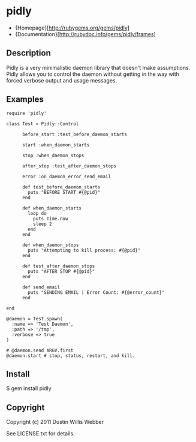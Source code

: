 # pidly

* {Homepage}[http://rubygems.org/gems/pidly]
* {Documentation}[http://rubydoc.info/gems/pidly/frames]

## Description

Pidly is a very minimalistic daemon library that doesn't make assumptions. Pidly allows you to control the 
daemon without getting in the way with forced verbose output and usage messages.

## Examples

    require 'pidly'

    class Test < Pidly::Control

		  before_start :test_before_daemon_starts

		  start :when_daemon_starts

		  stop :when_daemon_stops

		  after_stop :test_after_daemon_stops

		  error :on_daemon_error_send_email

		  def test_before_daemon_starts
		    puts "BEFORE START #{@pid}"
		  end

		  def when_daemon_starts
		    loop do
		      puts Time.now
		      sleep 2
		    end
		  end

		  def when_daemon_stops
		    puts "Attempting to kill process: #{@pid}"
		  end

		  def test_after_daemon_stops
		    puts "AFTER STOP #{@pid}"
		  end

		  def send_email
		    puts "SENDING EMAIL | Error Count: #{@error_count}"
		  end

	end

	@daemon = Test.spawn(
	  :name => 'Test Daemon',
	  :path => '/tmp',
	  :verbose => true
	)

	# @daemon.send ARGV.first
	@daemon.start # stop, status, restart, and kill.

## Install

  $ gem install pidly

## Copyright

Copyright (c) 2011 Dustin Willis Webber

See LICENSE.txt for details.
